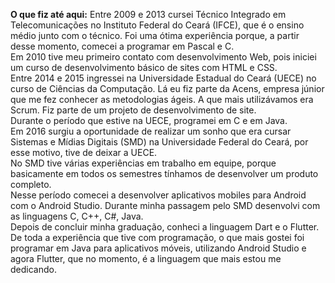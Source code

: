 <b>O que fiz até aqui:</b>
Entre 2009 e 2013 cursei Técnico Integrado em Telecomunicações no Instituto Federal do Ceará (IFCE), que é o ensino médio junto com o técnico. Foi uma ótima experiência porque, a partir desse momento, comecei a programar em Pascal e C. <br />
Em 2010 tive meu primeiro contato com desenvolvimento Web, pois iniciei um curso de desenvolvimento básico de sites com HTML e CSS. <br />
Entre 2014 e 2015 ingressei na Universidade Estadual do Ceará (UECE) no curso de Ciências da Computação. Lá eu fiz parte da Acens, empresa júnior que me fez conhecer as metodologias ágeis. A que mais utilizávamos era Scrum. Fiz parte de um projeto de desenvolvimento de site. <br />
Durante o período que estive na UECE, programei em C e em Java.<br />
Em 2016 surgiu a oportunidade de realizar um sonho que era cursar Sistemas e Mídias Digitais (SMD) na Universidade Federal do Ceará, por esse motivo, tive de deixar a UECE.<br />
No SMD tive várias experiências em trabalho em equipe, porque basicamente em todos os semestres tínhamos de desenvolver um produto completo. <br />
Nesse período comecei a desenvolver aplicativos mobiles para Android com o Android Studio. Durante minha passagem pelo SMD desenvolvi com as linguagens C, C++, C#, Java. <br />
Depois de concluir minha graduação, conheci a linguagem Dart e o Flutter. De toda a experiência que tive com programação, o que mais gostei foi programar em Java para aplicativos móveis, utilizando Android Studio e agora Flutter, que no momento, é a linguagem que mais estou me dedicando.


<!--
**RosileneMoufer/RosileneMoufer** is a ✨ _special_ ✨ repository because its `README.md` (this file) appears on your GitHub profile.

Here are some ideas to get you started:

- 🔭 I’m currently working on ...
- 🌱 I’m currently learning ...
- 👯 I’m looking to collaborate on ...
- 🤔 I’m looking for help with ...
- 💬 Ask me about ...
- 📫 How to reach me: ...
- 😄 Pronouns: ...
- ⚡ Fun fact: ...
-->
